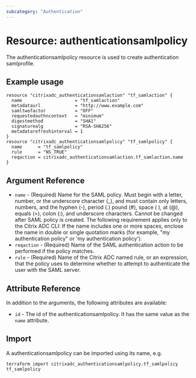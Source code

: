 ```yaml
---
subcategory: "Authentication"
---
```


# Resource: authenticationsamlpolicy

The authenticationsamlpolicy resource is used to create authentication samlprofile.


## Example usage

```hcl
resource "citrixadc_authenticationsamlaction" "tf_samlaction" {
  name                    = "tf_samlaction"
  metadataurl             = "http://www.example.com"
  samltwofactor           = "OFF"
  requestedauthncontext   = "minimum"
  digestmethod            = "SHA1"
  signaturealg            = "RSA-SHA256"
  metadatarefreshinterval = 1
}
resource "citrixadc_authenticationsamlpolicy" "tf_samlpolicy" {
  name      = "tf_samlpolicy"
  rule      = "NS_TRUE"
  reqaction = citrixadc_authenticationsamlaction.tf_samlaction.name
}
```


## Argument Reference

* `name` - (Required) Name for the SAML policy.  Must begin with a letter, number, or the underscore character (_), and must contain only letters, numbers, and the hyphen (-), period (.) pound (#), space ( ), at (@), equals (=), colon (:), and underscore characters. Cannot be changed after SAML policy is created.  The following requirement applies only to the Citrix ADC CLI: If the name includes one or more spaces, enclose the name in double or single quotation marks (for example, "my authentication policy" or 'my authentication policy').
* `reqaction` - (Required) Name of the SAML authentication action to be performed if the policy matches.
* `rule` - (Required) Name of the Citrix ADC named rule, or an expression, that the policy uses to determine whether to attempt to authenticate the user with the SAML server.


## Attribute Reference

In addition to the arguments, the following attributes are available:

* `id` - The id of the authenticationsamlpolicy. It has the same value as the `name` attribute.


## Import

A authenticationsamlpolicy can be imported using its name, e.g.

```shell
terraform import citrixadc_authenticationsamlpolicy.tf_samlpolicy tf_samlpolicy
```
